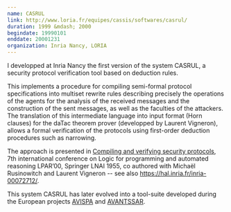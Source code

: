 ```yaml
---
name: CASRUL
link: http://www.loria.fr/equipes/cassis/softwares/casrul/ 
duration: 1999 &mdash; 2000
begindate: 19990101
enddate: 20001231
organization: Inria Nancy, LORIA
---
```


I developped at Inria Nancy the first version of the system CASRUL,
a security protocol verification tool based on deduction rules.

This implements a procedure for compiling semi-formal protocol specifications into multiset rewrite rules describing precisely the operations of the agents for the analysis of the received messages and the construction of the sent messages, as well as the faculties of the attackers. 
The translation of this intermediate language into input format (Horn clauses) for the daTac theorem prover (developped by Laurent Vigneron), 
allows a formal verification of the protocols using first-order deduction procedures such as narrowing. 

The approach is presented in
[Compiling and verifying security protocols](https://link.springer.com/chapter/10.1007/3-540-44404-1_10), 
7th international conference on Logic for programming and automated reasoning LPAR’00, Springer LNAI 1955,
co authored with Michaël Rusinowitch and Laurent Vigneron 
-- see also <https://hal.inria.fr/inria-00072712/>.

This system CASRUL has later evolved into a tool-suite developed 
during the European projects
[AVISPA](http://www.avispa-project.org) 
and [AVANTSSAR](http://www.avantssar.eu).




